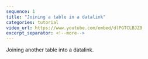 ```yaml
---
sequence: 1
title: "Joining a table in a datalink"
categories: tutorial
video_url: https://www.youtube.com/embed/dlPGTCLBJZ0
excerpt_separator: <!--more-->
---
```


Joining another table into a datalink.
<!--more-->
